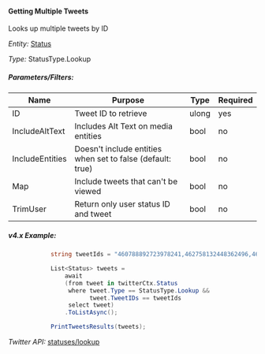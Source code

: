 #### Getting Multiple Tweets

Looks up multiple tweets by ID

*Entity:* [Status](../LINQ-to-Twitter-Entities/Status-Entity.md)

*Type:* StatusType.Lookup

##### Parameters/Filters:

| Name | Purpose | Type | Required |
|------|---------|------|----------|
| ID | Tweet ID to retrieve | ulong | yes |
| IncludeAltText | Includes Alt Text on media entities | bool | no |
| IncludeEntities | Doesn't include entities when set to false (default: true) | bool | no |
| Map | Include tweets that can't be viewed | bool | no |
| TrimUser | Return only user status ID and tweet | bool | no |

##### v4.x Example:

```c#
            string tweetIds = "460788892723978241,462758132448362496,460060836967768064";

            List<Status> tweets =
                await
                (from tweet in twitterCtx.Status
                 where tweet.Type == StatusType.Lookup &&
                       tweet.TweetIDs == tweetIds
                 select tweet)
                .ToListAsync();

            PrintTweetsResults(tweets);
```

*Twitter API:* [statuses/lookup](https://developer.twitter.com/en/docs/tweets/post-and-engage/api-reference/get-statuses-lookup)